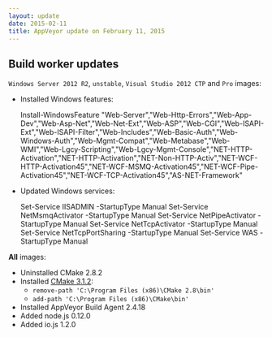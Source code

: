 ```yaml
---
layout: update
date: 2015-02-11
title: AppVeyor update on February 11, 2015
---
```


## Build worker updates

`Windows Server 2012 R2`, `unstable`, `Visual Studio 2012 CTP` and `Pro` images:

* Installed Windows features:

    Install-WindowsFeature "Web-Server","Web-Http-Errors","Web-App-Dev","Web-Asp-Net","Web-Net-Ext","Web-ASP","Web-CGI","Web-ISAPI-Ext","Web-ISAPI-Filter","Web-Includes","Web-Basic-Auth","Web-Windows-Auth","Web-Mgmt-Compat","Web-Metabase","Web-WMI","Web-Lgcy-Scripting","Web-Lgcy-Mgmt-Console","NET-HTTP-Activation","NET-HTTP-Activation","NET-Non-HTTP-Activ","NET-WCF-HTTP-Activation45","NET-WCF-MSMQ-Activation45","NET-WCF-Pipe-Activation45","NET-WCF-TCP-Activation45","AS-NET-Framework"

* Updated Windows services:

    Set-Service IISADMIN -StartupType Manual
    Set-Service NetMsmqActivator -StartupType Manual
    Set-Service NetPipeActivator -StartupType Manual
    Set-Service NetTcpActivator -StartupType Manual
    Set-Service NetTcpPortSharing -StartupType Manual
    Set-Service WAS -StartupType Manual

**All** images:

* Uninstalled CMake 2.8.2
* Installed [CMake 3.1.2](https://cmake.org/download/):
    * `remove-path 'C:\Program Files (x86)\CMake 2.8\bin'`
    * `add-path 'C:\Program Files (x86)\CMake\bin'`
* Installed AppVeyor Build Agent 2.4.18
* Added node.js 0.12.0
* Added io.js 1.2.0
